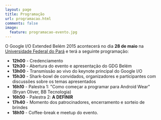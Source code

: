 ```yaml
---
layout: page
title: Programação
url: programacao.html
comments: false
image:
  feature: programacao-evento.jpg
---
```


O Google I/O Extended Belém 2015 acontecerá no dia **28 de maio** na
[Universidade Federal do Pará](/local/) e terá a seguinte programação:

- **12h00** - Credenciamento
- **12h30** - Abertura do evento e apresentação do GDG Belém
- **13h00** - Transmissão ao vivo do keynote principal do Google I/O
- **15h30** - Shark-bowl de convidados, organizadores e participantes com
discussões sobre os temas apresentados
- **16h10** - Palestra 1: "Como começar a programar para Android Wear" (Bryan
Oliver, BB Tecnologia)
- **16h50** - Palestra 2: __A DEFINIR__
- **17h40** - Momento dos patrocinadores, encerramento e sorteio de brindes
- **18h10** - Coffee-break e meetup do evento.

